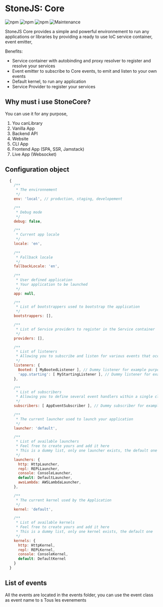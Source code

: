 # StoneJS: Core

![npm](https://img.shields.io/npm/l/@stone-js/core)
![npm](https://img.shields.io/npm/v/@stone-js/core)
![npm](https://img.shields.io/npm/dm/@stone-js/core)
![Maintenance](https://img.shields.io/maintenance/yes/2023)

StoneJS Core provides a simple and powerful environnement to run any applications or libraries by providing a ready to use
IoC service container, event emitter,

Benefits:
- Service container with autobinding and proxy resolver to register and resolve your services
- Event emitter to subscribe to Core events, to emit and listen to your own events
- Default kernel, to run any application
- Service Provider to register your services

## Why must i use StoneCore?
You can use it for any purpose,
1. You canLibrary
2. Vanilla App
3. Backend API
4. Website
5. CLI App
6. Frontend App (SPA, SSR, Jamstack)
7. Live App (Websocket)

## Configuration object
```js
  {
    /**
     * The environnement
     */
    env: 'local', // production, staging, developement

    /**
     * Debug mode
     */
    debug: false,

    /**
     * Current app locale
     */
    locale: 'en',
    
    /**
     * Fallback locale
     */
    fallbackLocale: 'en',
    
    /**
     * User defined application
     * Your application to be launched
     */
    app: null,

    /**
     * List of bootstrappers used to bootstrap the application
     */
    bootstrappers: [],

    /**
     * List of Service providers to register in the Service container
     */
    providers: [],

    /**
     * List of listeners
     * Allowing you to subscribe and listen for various events that occur within your application
     */
    listeners: {
      Booted: [ MyBootedListener ], // Dummy listener for example purpose
      'app.starting': [ MyStartingListener ], // Dummy listener for example purpose
    },

    /**
     * List of subscribers
     * Allowing you to define several event handlers within a single class
     */
    subscribers: [ AppEventSubscriber ], // Dummy subscriber for example purpose

    /**
     * The current launcher used to launch your application
     */
    launcher: 'default',

    /**
     * List of available launchers
     * Feel free to create yours and add it here
     * This is a dummy list, only one launcher exists, the default one
     */
    launchers: {
      http: HttpLauncher,
      repl: REPLLauncher,
      console: ConsoleLauncher,
      default: DefaultLauncher,
      awsLambda: AWSLambdaLauncher,
    },

    /**
     * The current kernel used by the Application
     */
    kernel: 'default',

    /**
     * List of available kernels
     * Feel free to create yours and add it here
     * This is a dummy list, only one kernel exists, the default one
     */
    kernels: {
      http: HttpKernel,
      repl: REPLKernel,
      console: ConsoleKernel,
      default: DefaultKernel
    }
  }
```

## List of events

All the events are located in the events folder, you can use the event class as event name to s
Tous les evenements